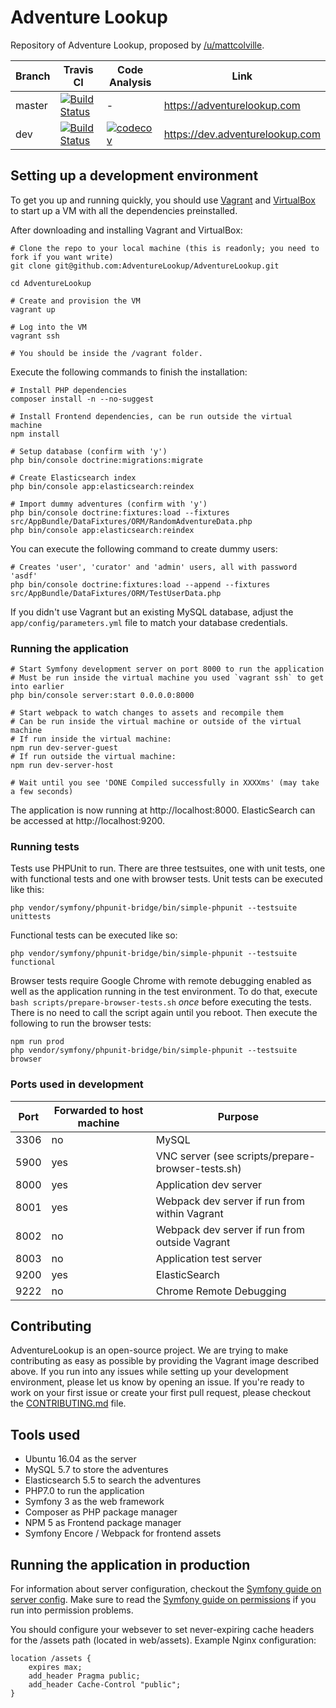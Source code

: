 # Adventure Lookup

Repository of Adventure Lookup, proposed by [/u/mattcolville](https://www.reddit.com/user/mattcolville).

| Branch | Travis CI                                        | Code Analysis                          | Link                            | 
| ------ | ------------------------------------------------ | -------------------------------------- | ------------------------------- | 
| master | [![Build Status][travis-svg-master]][travis-url] | -                                      | https://adventurelookup.com     |
| dev    | [![Build Status][travis-svg-dev]][travis-url]    | [![codecov][codecov-svg]][codecov-url] | https://dev.adventurelookup.com |

[travis-url]:        https://travis-ci.org/AdventureLookup/AdventureLookup
[travis-svg-master]: https://travis-ci.org/AdventureLookup/AdventureLookup.svg?branch=master
[travis-svg-dev]:    https://travis-ci.org/AdventureLookup/AdventureLookup.svg?branch=dev

[codecov-url]: https://codecov.io/gh/AdventureLookup/AdventureLookup
[codecov-svg]: https://codecov.io/gh/AdventureLookup/AdventureLookup/branch/dev/graph/badge.svg

## Setting up a development environment

To get you up and running quickly, you should use [Vagrant](https://vagrantup.com) and [VirtualBox](https://virtualbox.org) to start up a VM with all the dependencies preinstalled.

After downloading and installing Vagrant and VirtualBox:
```
# Clone the repo to your local machine (this is readonly; you need to fork if you want write)
git clone git@github.com:AdventureLookup/AdventureLookup.git
 
cd AdventureLookup
 
# Create and provision the VM
vagrant up
 
# Log into the VM
vagrant ssh

# You should be inside the /vagrant folder.
```

Execute the following commands to finish the installation:
```
# Install PHP dependencies
composer install -n --no-suggest
 
# Install Frontend dependencies, can be run outside the virtual machine
npm install

# Setup database (confirm with 'y')
php bin/console doctrine:migrations:migrate
 
# Create Elasticsearch index
php bin/console app:elasticsearch:reindex
 
# Import dummy adventures (confirm with 'y')
php bin/console doctrine:fixtures:load --fixtures src/AppBundle/DataFixtures/ORM/RandomAdventureData.php
php bin/console app:elasticsearch:reindex
```

You can execute the following command to create dummy users:
```
# Creates 'user', 'curator' and 'admin' users, all with password 'asdf'
php bin/console doctrine:fixtures:load --append --fixtures src/AppBundle/DataFixtures/ORM/TestUserData.php
```

If you didn't use Vagrant but an existing MySQL database, adjust the `app/config/parameters.yml` file to match your database credentials.

### Running the application

```
# Start Symfony development server on port 8000 to run the application
# Must be run inside the virtual machine you used `vagrant ssh` to get into earlier
php bin/console server:start 0.0.0.0:8000
 
# Start webpack to watch changes to assets and recompile them
# Can be run inside the virtual machine or outside of the virtual machine
# If run inside the virtual machine:
npm run dev-server-guest
# If run outside the virtual machine:
npm run dev-server-host

# Wait until you see 'DONE Compiled successfully in XXXXms' (may take a few seconds)
```

The application is now running at http://localhost:8000.
ElasticSearch can be accessed at http://localhost:9200.

### Running tests

Tests use PHPUnit to run. There are three testsuites, one with unit tests, one with functional tests 
and one with browser tests. 
Unit tests can be executed like this:
```
php vendor/symfony/phpunit-bridge/bin/simple-phpunit --testsuite unittests
```
Functional tests can be executed like so:
```
php vendor/symfony/phpunit-bridge/bin/simple-phpunit --testsuite functional
```
Browser tests require Google Chrome with remote debugging enabled as well as the application running in the test environment. 
To do that, execute `bash scripts/prepare-browser-tests.sh` *once* before executing the tests. There is no
need to call the script again until you reboot. Then execute the following to run the browser tests:
```
npm run prod
php vendor/symfony/phpunit-bridge/bin/simple-phpunit --testsuite browser
```

### Ports used in development

| Port | Forwarded to host machine | Purpose                                           |
|------|---------------------------|---------------------------------------------------|
| 3306 | no                        | MySQL                                             |
| 5900 | yes                       | VNC server (see scripts/prepare-browser-tests.sh) |
| 8000 | yes                       | Application dev server                            |
| 8001 | yes                       | Webpack dev server if run from within Vagrant     |
| 8002 | no                        | Webpack dev server if run from outside Vagrant    |
| 8003 | no                        | Application test server                           |
| 9200 | yes                       | ElasticSearch                                     |
| 9222 | no                        | Chrome Remote Debugging                           |

## Contributing

AdventureLookup is an open-source project. We are trying to make contributing as easy
as possible by providing the Vagrant image described above. If you run into any issues
while setting up your development environment, please let us know by opening an issue.
If you're ready to work on your first issue or create your first pull request, please
checkout the [CONTRIBUTING.md](CONTRIBUTING.md) file.

## Tools used

- Ubuntu 16.04 as the server
- MySQL 5.7 to store the adventures
- Elasticsearch 5.5 to search the adventures
- PHP7.0 to run the application
- Symfony 3 as the web framework
- Composer as PHP package manager
- NPM 5 as Frontend package manager
- Symfony Encore / Webpack for frontend assets

## Running the application in production

For information about server configuration, checkout the [Symfony guide on server config](https://symfony.com/doc/current/setup/web_server_configuration.html).
Make sure to read the [Symfony guide on permissions](https://symfony.com/doc/current/setup/file_permissions.html) if you run into permission problems.

You should configure your websever to set never-expiring cache headers for
the /assets path (located in web/assets). Example Nginx configuration:

```nginx
location /assets {
    expires max;
    add_header Pragma public;
    add_header Cache-Control "public";
}
```